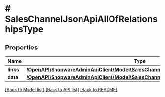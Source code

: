 # # SalesChannelJsonApiAllOfRelationshipsType

## Properties

Name | Type | Description | Notes
------------ | ------------- | ------------- | -------------
**links** | [**\OpenAPI\ShopwareAdminApiClient\Model\SalesChannelJsonApiAllOfRelationshipsTypeLinks**](SalesChannelJsonApiAllOfRelationshipsTypeLinks.md) |  | [optional]
**data** | [**\OpenAPI\ShopwareAdminApiClient\Model\SalesChannelJsonApiAllOfRelationshipsTypeData**](SalesChannelJsonApiAllOfRelationshipsTypeData.md) |  | [optional]

[[Back to Model list]](../../README.md#models) [[Back to API list]](../../README.md#endpoints) [[Back to README]](../../README.md)
